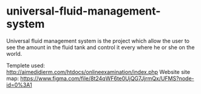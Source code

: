# universal-fluid-management-system
Universal fluid management system is the project which allow the user to see the amount in the fluid tank and control it every where he or she on the world.

Templete used:
http://aimedidierm.com/htdocs/onlineexamination/index.php
Website site map:
https://www.figma.com/file/8t24qWF6te0UjQG7JjrmQx/UFMS?node-id=0%3A1